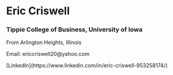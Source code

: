 # Eric Criswell 

### <p> Tippie College of Business, University of Iowa </p>
<p> From Arlington Heights, Illinois </p>
<p> Email: ericcriswell20@yahoo.com </p>
<p> [LinkedIn](https://www.linkedin.com/in/eric-criswell-953258174/)

<!--
**ecriswell40/ecriswell40** is a ✨ _special_ ✨ repository because its `README.md` (this file) appears on your GitHub profile.

Here are some ideas to get you started:

- 🔭 I’m currently working on ...
- 🌱 I’m currently learning ...
- 👯 I’m looking to collaborate on ...
- 🤔 I’m looking for help with ...
- 💬 Ask me about ...
- 📫 How to reach me: ...
- 😄 Pronouns: ...
- ⚡ Fun fact: ...
-->
